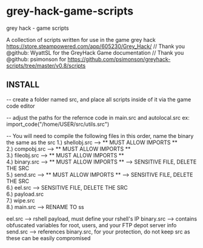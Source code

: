 # grey-hack-game-scripts
grey hack - game scripts

A collection of scripts written for use in the game grey hack https://store.steampowered.com/app/605230/Grey_Hack/
// Thank you @github: WyattSL for the GreyHack Game documentation
// Thank you @github: psimonson for https://github.com/psimonson/greyhack-scripts/tree/master/v0.8/scripts

## INSTALL ##

-- create a folder named src, and place all scripts inside of it via the game code editor

-- adjust the paths for the refernce code in main.src and autolocal.src 
ex: import_code("/home/USER/src/utils.src")

-- You will need to compile the following files in this order, name the binary the same as the src
1.) shellobj.src --> ** MUST ALLOW IMPORTS ** <br>
2.) compobj.src --> ** MUST ALLOW IMPORTS **<br>
3.) fileobj.src --> ** MUST ALLOW IMPORTS **<br>
4.) binary.src --> ** MUST ALLOW IMPORTS ** --> SENSITIVE FILE, DELETE THE SRC<br>
5.) send.src --> ** MUST ALLOW IMPORTS ** --> SENSITIVE FILE, DELETE THE SRC<br>
6.) eel.src --> SENSITIVE FILE, DELETE THE SRC<br>
6.) payload.src <br>
7.) wipe.src  <br>
8.) main.src --> RENAME TO ss 

eel.src --> rshell payload, must define your rshell's IP 
binary.src --> contains obfuscated variables for root, users, and your FTP depot server info
send.src --> references binary.src, for your protection, do not keep src as these can be easily compromised


